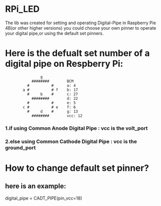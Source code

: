 # RPi_LED
The lib was created for setting and operating Digital-Pipe in Raspberry Pie 4B(or other higher versions)
you could choose your own pinner to operate your digital pipe,or using the default set pinners.

# Here is the defualt set number of a digital pipe on Respberry Pi:
                    g
                ########        BCM
              #          #      a: 4   
            a #          # f    b: 17
              #     b    #      c: 27
                ########        d: 22
              #          #      e: 5
            c #          # e    f: 6
              #     d    #      g: 13
                ########        vcc: 12   
                

### 1.if using Common Anode Digital Pipe : vcc is the volt_port
### 2.else using Common Cathode Digital Pipe : vcc is the ground_port

# How to change default set pinner?
## here is an example:
digital_pipe = CADT_PIPE(pin_vcc=18)









